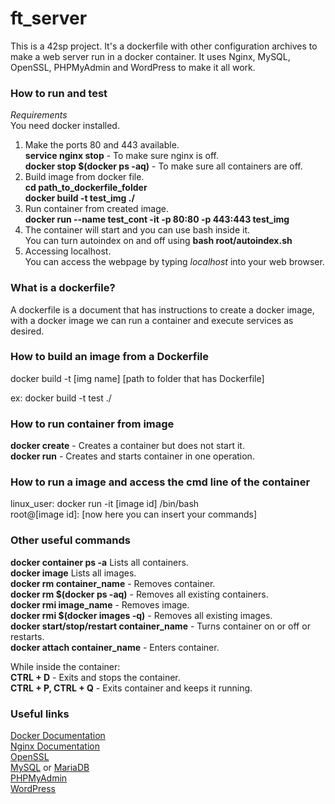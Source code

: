 # ft_server
This is a 42sp project. It's a dockerfile with other configuration archives to make a web server run in a docker container. It uses Nginx, MySQL, OpenSSL, PHPMyAdmin and WordPress to make it all work.

### How to run and test

*Requirements*  
  You need docker installed.

1. Make the ports 80 and 443 available.  
  **service nginx stop** - To make sure nginx is off.  
  **docker stop $(docker ps -aq)** - To make sure all containers are off.  
2. Build image from docker file.  
  **cd path_to_dockerfile_folder**  
  **docker build -t test_img ./**  
3. Run container from created image.  
  **docker run --name test_cont -it -p 80:80 -p 443:443 test_img**  
4. The container will start and you can use bash inside it.  
  You can turn autoindex on and off using **bash root/autoindex.sh**  
5. Accessing localhost.  
  You can access the webpage by typing *localhost* into your web browser.  

### What is a dockerfile?

A dockerfile is a document that has instructions to create a docker image, with a docker image we can run a container and execute services as desired. 

### How to build an image from a Dockerfile
docker build -t [img name] [path to folder that has Dockerfile]  

ex: docker build -t test ./  

### How to run container from image
**docker create** - Creates a container but does not start it.  
**docker run** - Creates and starts container in one operation.  

### How to run a image and access the cmd line of the container
linux_user: docker run -it [image id] /bin/bash  
root@[image id]: [now here you can insert your commands]  

### Other useful commands
**docker container ps -a** Lists all containers.  
**docker image** Lists all images.  
**docker rm container_name** - Removes container.  
**docker rm $(docker ps -aq)** - Removes all existing containers.  
**docker rmi image_name** - Removes image.  
**docker rmi $(docker images -q)** - Removes all existing images.  
**docker start/stop/restart container_name** - Turns container on or off or restarts.  
**docker attach container_name** - Enters container.  
  
While inside the container:  
**CTRL + D** - Exits and stops the container.  
**CTRL + P, CTRL + Q** - Exits container and keeps it running.  

### Useful links  
  
[Docker Documentation](https://docs.docker.com/reference/ )  
[Nginx Documentation](https://docs.nginx.com/nginx/admin-guide/installing-nginx/installing-nginx-open-source/?_ga=2.203137169.148315847.1594301020-870972343.1594301020)  
[OpenSSL](https://www.openssl.org/)  
[MySQL](https://www.mysql.com/) or [MariaDB](https://mariadb.org/)  
[PHPMyAdmin](https://www.phpmyadmin.net/)  
[WordPress](https://wordpress.org/)  
